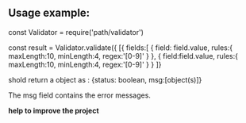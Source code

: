 <h2> Usage example: </h2>

const Validator = require('path/validator')

const result = Validator.validate({ </b>
            [{ </b>
                fields:[ </b>
                  {    </b>
                      field: field.value, </b>
                      rules:{ </b>
                          maxLength:10, </b>
                          minLength:4, </b>
                          regex:'[0-9]' </b>
                      } </b>
                  }, </b>
                  { </b>
                      field:field.value, </b>
                      rules:{ </b>
                          maxLength:10, </b>
                          minLength:4, </b>
                          regex:'[0-9]' </b>
                      } </b>
                  } </b>
              ]} </b>

shold return a object as : {status: boolean, msg:[object(s)]}

The msg field contains the error messages.

<b> help to improve the project </b>
